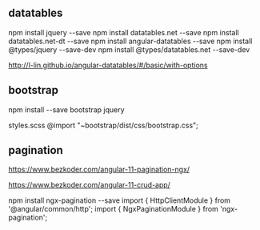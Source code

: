 ## datatables
npm install jquery --save
npm install datatables.net --save
npm install datatables.net-dt --save
npm install angular-datatables --save
npm install @types/jquery --save-dev
npm install @types/datatables.net --save-dev

http://l-lin.github.io/angular-datatables/#/basic/with-options


## bootstrap
npm install --save bootstrap jquery

styles.scss
@import "~bootstrap/dist/css/bootstrap.css";



## pagination
https://www.bezkoder.com/angular-11-pagination-ngx/ 



https://www.bezkoder.com/angular-11-crud-app/


npm install ngx-pagination --save
import { HttpClientModule } from '@angular/common/http';
import { NgxPaginationModule } from 'ngx-pagination';
